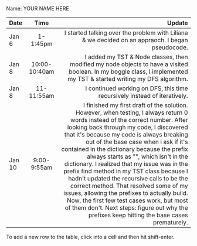Name: YOUR NAME HERE

| Date   |     Time      |                                                                                                                                                                                                                                                                                                                                                                                                                                                                                                                                                                                                                                                                                                                                 Update |
|:-------|:-------------:|---------------------------------------------------------------------------------------------------------------------------------------------------------------------------------------------------------------------------------------------------------------------------------------------------------------------------------------------------------------------------------------------------------------------------------------------------------------------------------------------------------------------------------------------------------------------------------------------------------------------------------------------------------------------------------------------------------------------------------------:|
| Jan 6  |   1-1:45pm    |                                                                                                                                                                                                                                                                                                                                                                                                                                                                                                                                                                                                                                       I started talking over the problem with Liliana & we decided on an appraoch. I began pseudocode. |
| Jan 8  | 10:00-10:40am |                                                                                                                                                                                                                                                                                                                                                                                                                                                                                                                                                                   I added my TST & Node classes, then modified my node objects to have a visited boolean. In my boggle class, I implemented my TST & started writing my DFS algorithm. |
| Jan 8  |  11-11:55am   |                                                                                                                                                                                                                                                                                                                                                                                                                                                                                                                                                                                                                                                              I continued working on DFS, this time recursively instead of iteratively. |
| Jan 10 |  9:00-9:55am  | I finished my first draft of the solution. However, when testing, I always return 0 words instead of the correct number. After looking back through my code, I discovered that it's because my code is always breaking out of the base case when i ask if it's contained in the dictionary because the prefix always starts as "", which isn't in the dictionary. I realized that my issue was in the prefix find method in my TST class because I hadn't updated the recursive calls to be the correct method. That resolved some of my issues, allowing the prefixes to actually build. Now, the first few test cases work, but most of them don't. Next steps: figure out why the prefixes keep hitting the base cases prematurely. |



To add a new row to the table, click into a cell and then hit shift-enter.